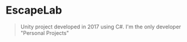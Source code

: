 # EscapeLab

> Unity project developed in 2017 using C#. 
> I'm the only developer
"Personal Projects"